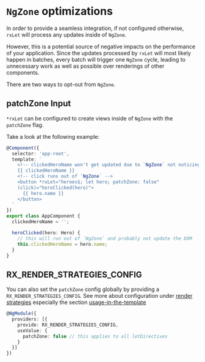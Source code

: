 # `NgZone` optimizations

In order to provide a seamless integration, if not configured otherwise,
`rxLet` will process any updates inside of `NgZone`.

However, this is a potential source of negative impacts on the performance of your application.
Since the updates processed by `rxLet` will most likely happen in batches, every batch will trigger one
`NgZone` cycle, leading to unnecessary work as well as possible over renderings of other components.

There are two ways to opt-out from `NgZone`.

## patchZone Input

`*rxLet` can be configured to create views inside of `NgZone` with the `patchZone` flag.

Take a look at the following example:

```ts
@Component({
  selector: 'app-root',
  template: `
    <!-- clickedHeroName won't get updated due to `NgZone` not noticing the click -->
    {{ clickedHeroName }}
    <!-- click runs out of `NgZone` -->
    <button *rxLet="heroes$; let hero; patchZone: false"
    (click)="heroClicked(hero)">
      {{ hero.name }}
    </button>
  `
})
export class AppComponent {
  clickedHeroName = '';

  heroClicked(hero: Hero) {
    // this will run out of `NgZone` and probably not update the DOM
    this.clickedHeroName = hero.name;
  }
}
```

## RX_RENDER_STRATEGIES_CONFIG

You can also set the `patchZone` config globally by providing a `RX_RENDER_STRATEGIES_CONFIG`.
See more about configuration under [render strategies](https://github.com/rx-angular/rx-angular/blob/main/libs/cdk/render-strategies/docs/README.md) especially the section [usage-in-the-template](https://github.com/rx-angular/rx-angular/blob/main/libs/cdk/render-strategies/docs/README.md#global)

```ts
@NgModule({
  providers: [{
    provide: RX_RENDER_STRATEGIES_CONFIG,
    useValue: {
      patchZone: false // this applies to all letDirectives
    }
  }]
})
```
